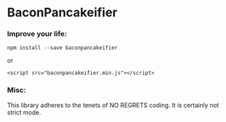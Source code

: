 # BaconPancakeifier
### Improve your life:
```
npm install --save baconpancakeifier
```
or
```
<script src="baconpancakeifier.min.js"></script>
```

### Misc:
This library adheres to the tenets of NO REGRETS coding. It is certainly not strict mode.
